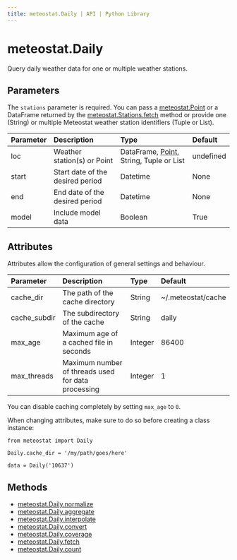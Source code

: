 ```yaml
---
title: meteostat.Daily | API | Python Library
---
```


# meteostat.Daily

Query daily weather data for one or multiple weather stations.

## Parameters

The `stations` parameter is required. You can pass a [meteostat.Point](/python/api/point) or a DataFrame returned by the [meteostat.Stations.fetch](/python/api/stations/fetch) method or provide one (String) or multiple Meteostat weather station identifiers (Tuple or List).

| **Parameter** | **Description**                  | **Type**                                                     | **Default** |
|:--------------|:---------------------------------|:-------------------------------------------------------------|:------------|
| loc           | Weather station(s) or Point      | DataFrame, [Point](/python/api/point), String, Tuple or List | undefined   |
| start         | Start date of the desired period | Datetime                                                     | None        |
| end           | End date of the desired period   | Datetime                                                     | None        |
| model         | Include model data               | Boolean                                                      | True        |

## Attributes

Attributes allow the configuration of general settings and behaviour.

| **Parameter** | **Description**                                    | **Type** | **Default**        |
|:--------------|:---------------------------------------------------|:---------|:-------------------|
| cache_dir     | The path of the cache directory                    | String   | ~/.meteostat/cache |
| cache_subdir  | The subdirectory of the cache                      | String   | daily              |
| max_age       | Maximum age of a cached file in seconds            | Integer  | 86400              |
| max_threads   | Maximum number of threads used for data processing | Integer  | 1                  |

You can disable caching completely by setting `max_age` to `0`.

When changing attributes, make sure to do so before creating a class instance:

```python{3}
from meteostat import Daily

Daily.cache_dir = '/my/path/goes/here'

data = Daily('10637')
```

## Methods

* [meteostat.Daily.normalize](normalize)
* [meteostat.Daily.aggregate](aggregate)
* [meteostat.Daily.interpolate](interpolate)
* [meteostat.Daily.convert](convert)
* [meteostat.Daily.coverage](coverage)
* [meteostat.Daily.fetch](fetch)
* [meteostat.Daily.count](count)
